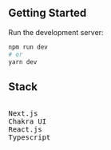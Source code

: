 ## Getting Started

Run the development server:

```bash
npm run dev
# or
yarn dev
```

## Stack
<pre>

Next.js
Chakra UI
React.js
Typescript
</pre>
